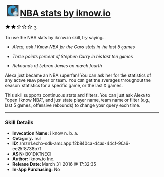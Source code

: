 # &nbsp;<img src="skill_icon" alt="NBA stats by iknow.io icon" width="36"> [NBA stats by iknow.io](http://alexa.amazon.com/#skills/amzn1.echo-sdk-ams.app.f2b840ca-d4ad-44cf-90a6-ee25f8738b7f)
![2 stars](../../images/ic_star_black_18dp_1x.png)![2 stars](../../images/ic_star_black_18dp_1x.png)![2 stars](../../images/ic_star_border_black_18dp_1x.png)![2 stars](../../images/ic_star_border_black_18dp_1x.png)![2 stars](../../images/ic_star_border_black_18dp_1x.png) 3

To use the NBA stats by iknow.io skill, try saying...

* *Alexa, ask I Know NBA for the Cavs stats in the last 5 games*

* *Three points percent of Stephen Curry in his last ten games*

* *Rebounds of Lebron James on march fourth*

Alexa just became an NBA superfan! You can ask her for the statistics of any active NBA player or team. You can get the averages throughout the season, statistics for a specific game, or the last X games.

This skill supports continuous stats and filters. You can just ask Alexa to "open I know NBA", and just state player name, team name or filter (e.g., last 5 games, offensive rebounds) to change your query each time.

***

### Skill Details

* **Invocation Name:** i know n. b. a.
* **Category:** null
* **ID:** amzn1.echo-sdk-ams.app.f2b840ca-d4ad-44cf-90a6-ee25f8738b7f
* **ASIN:** B01DKTNECI
* **Author:** iknow.io Inc.
* **Release Date:** March 31, 2016 @ 17:32:35
* **In-App Purchasing:** No
